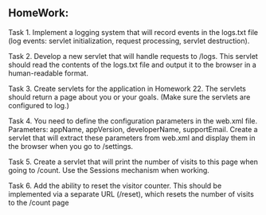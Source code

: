 ## HomeWork:
Task 1. Implement a logging system that will record events in the logs.txt file
(log events: servlet initialization, request processing, servlet destruction).

Task 2. Develop a new servlet that will handle requests to /logs.
This servlet should read the contents of the logs.txt file and output it to the browser in a human-readable format.

Task 3. Create servlets for the application in Homework 22. The servlets should return a page about you or your goals.
(Make sure the servlets are configured to log.)

Task 4. You need to define the configuration parameters in the web.xml file.
Parameters: appName, appVersion, developerName, supportEmail. Create a servlet that will extract these
parameters from web.xml and display them in the browser when you go to /settings.

Task 5. Create a servlet that will print the number of visits to this page when going to /count.
Use the Sessions mechanism when working.

Task 6. Add the ability to reset the visitor counter. This should be implemented via a separate URL (/reset),
which resets the number of visits to the /count page